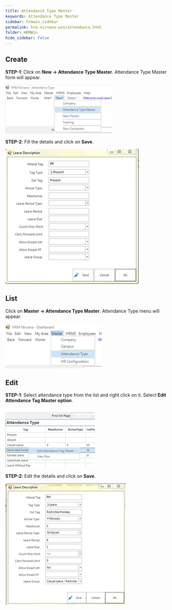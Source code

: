 ```yaml
---
title: Attendance Type Master
keywords: Attendance Type Master
sidebar: hrmwin_sidebar
permalink: hrm-nirvana-win/attendance.html
folder: HRMWin   
hide_sidebar: false
---
```


## Create

**STEP-1**: Click on **New -> Attendance Type Master**. Attendance Type Master form will appear.

![](/images/attendancetypemaster.jpg)

**STEP-2**: Fill the details and click on **Save**.

![](/images/Saveattendancemaster.jpg)

## List

Click on **Master -> Attendance Type Master**. Attendance Type menu will appear.

![](/images/attendancetypelist.jpg)

## Edit

**STEP-1**: Select attendance type from the list and right click on it. Select **Edit Attendance Tag Master option**.

![](/images/editattendancetype.jpg)


**STEP-2**: Edit the details and click on **Save**.

![](/images/saveattendancetype.jpg)
